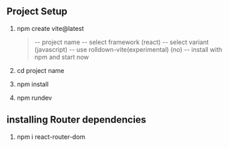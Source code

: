 ## Project Setup

1. npm create vite@latest

   > -- project name
   > -- select framework (react)
   > -- select variant (javascript)
   > -- use rolldown-vite(experimental) (no)
   > -- install with npm and start now

2. cd project name
3. npm install
4. npm rundev

## installing Router dependencies

1. npm i react-router-dom
